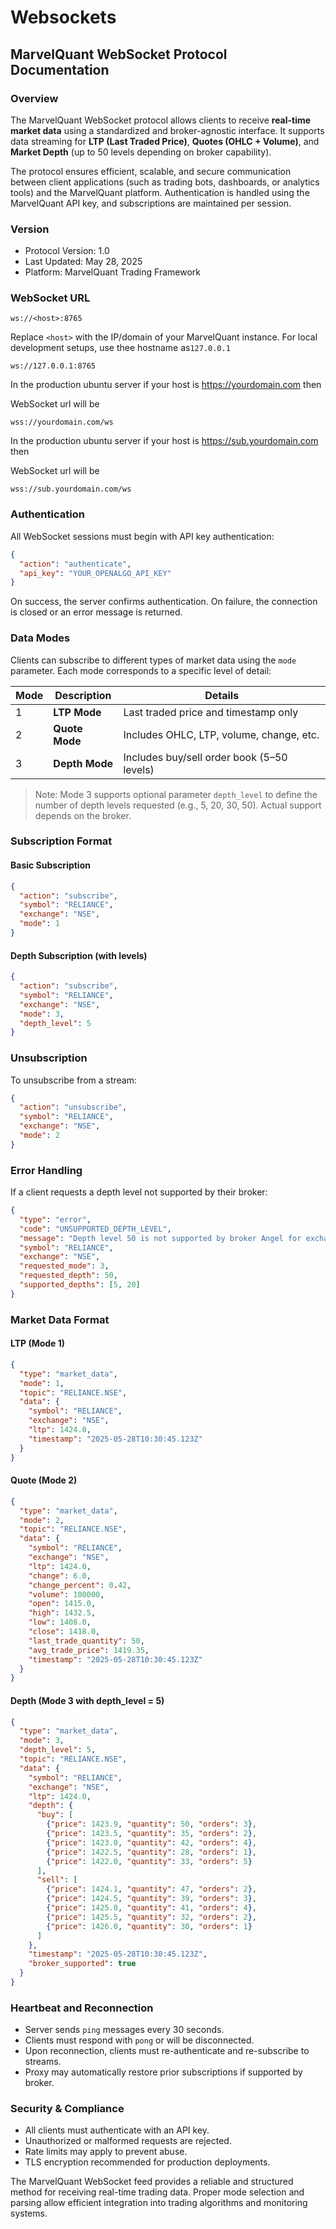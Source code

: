 # Websockets

## MarvelQuant WebSocket Protocol Documentation

### Overview

The MarvelQuant WebSocket protocol allows clients to receive **real-time market data** using a standardized and broker-agnostic interface. It supports data streaming for **LTP (Last Traded Price)**, **Quotes (OHLC + Volume)**, and **Market Depth** (up to 50 levels depending on broker capability).

The protocol ensures efficient, scalable, and secure communication between client applications (such as trading bots, dashboards, or analytics tools) and the MarvelQuant platform. Authentication is handled using the MarvelQuant API key, and subscriptions are maintained per session.

### Version

* Protocol Version: 1.0
* Last Updated: May 28, 2025
* Platform: MarvelQuant Trading Framework

### WebSocket URL

```
ws://<host>:8765
```

Replace `<host>` with the IP/domain of your MarvelQuant instance. For local development setups, use thee hostname as`127.0.0.1`

```
ws://127.0.0.1:8765
```

In the production ubuntu server if your host is <https://yourdomain.com> then&#x20;

WebSocket url will be

```
wss://yourdomain.com/ws
```

In the production ubuntu server if your host is <https://sub.yourdomain.com> then&#x20;

WebSocket url will be

```
wss://sub.yourdomain.com/ws
```

### Authentication

All WebSocket sessions must begin with API key authentication:

```json
{
  "action": "authenticate", 
  "api_key": "YOUR_OPENALGO_API_KEY"
}
```

On success, the server confirms authentication. On failure, the connection is closed or an error message is returned.

### Data Modes

Clients can subscribe to different types of market data using the `mode` parameter. Each mode corresponds to a specific level of detail:

| Mode | Description    | Details                                    |
| ---- | -------------- | ------------------------------------------ |
| 1    | **LTP Mode**   | Last traded price and timestamp only       |
| 2    | **Quote Mode** | Includes OHLC, LTP, volume, change, etc.   |
| 3    | **Depth Mode** | Includes buy/sell order book (5–50 levels) |

> Note: Mode 3 supports optional parameter `depth_level` to define the number of depth levels requested (e.g., 5, 20, 30, 50). Actual support depends on the broker.

### Subscription Format

#### Basic Subscription

```json
{
  "action": "subscribe",
  "symbol": "RELIANCE",
  "exchange": "NSE",
  "mode": 1
}
```

#### Depth Subscription (with levels)

```json
{
  "action": "subscribe",
  "symbol": "RELIANCE",
  "exchange": "NSE",
  "mode": 3,
  "depth_level": 5
}
```

### Unsubscription

To unsubscribe from a stream:

```json
{
  "action": "unsubscribe",
  "symbol": "RELIANCE",
  "exchange": "NSE",
  "mode": 2
}
```

### Error Handling

If a client requests a depth level not supported by their broker:

```json
{
  "type": "error",
  "code": "UNSUPPORTED_DEPTH_LEVEL",
  "message": "Depth level 50 is not supported by broker Angel for exchange NSE",
  "symbol": "RELIANCE",
  "exchange": "NSE",
  "requested_mode": 3,
  "requested_depth": 50,
  "supported_depths": [5, 20]
}
```

### Market Data Format

#### LTP (Mode 1)

```json
{
  "type": "market_data",
  "mode": 1,
  "topic": "RELIANCE.NSE",
  "data": {
    "symbol": "RELIANCE",
    "exchange": "NSE",
    "ltp": 1424.0,
    "timestamp": "2025-05-28T10:30:45.123Z"
  }
}
```

#### Quote (Mode 2)

```json
{
  "type": "market_data",
  "mode": 2,
  "topic": "RELIANCE.NSE",
  "data": {
    "symbol": "RELIANCE",
    "exchange": "NSE",
    "ltp": 1424.0,
    "change": 6.0,
    "change_percent": 0.42,
    "volume": 100000,
    "open": 1415.0,
    "high": 1432.5,
    "low": 1408.0,
    "close": 1418.0,
    "last_trade_quantity": 50,
    "avg_trade_price": 1419.35,
    "timestamp": "2025-05-28T10:30:45.123Z"
  }
}
```

#### Depth (Mode 3 with depth\_level = 5)

```json
{
  "type": "market_data",
  "mode": 3,
  "depth_level": 5,
  "topic": "RELIANCE.NSE",
  "data": {
    "symbol": "RELIANCE",
    "exchange": "NSE",
    "ltp": 1424.0,
    "depth": {
      "buy": [
        {"price": 1423.9, "quantity": 50, "orders": 3},
        {"price": 1423.5, "quantity": 35, "orders": 2},
        {"price": 1423.0, "quantity": 42, "orders": 4},
        {"price": 1422.5, "quantity": 28, "orders": 1},
        {"price": 1422.0, "quantity": 33, "orders": 5}
      ],
      "sell": [
        {"price": 1424.1, "quantity": 47, "orders": 2},
        {"price": 1424.5, "quantity": 39, "orders": 3},
        {"price": 1425.0, "quantity": 41, "orders": 4},
        {"price": 1425.5, "quantity": 32, "orders": 2},
        {"price": 1426.0, "quantity": 30, "orders": 1}
      ]
    },
    "timestamp": "2025-05-28T10:30:45.123Z",
    "broker_supported": true
  }
}
```

### Heartbeat and Reconnection

* Server sends `ping` messages every 30 seconds.
* Clients must respond with `pong` or will be disconnected.
* Upon reconnection, clients must re-authenticate and re-subscribe to streams.
* Proxy may automatically restore prior subscriptions if supported by broker.

### Security & Compliance

* All clients must authenticate with an API key.
* Unauthorized or malformed requests are rejected.
* Rate limits may apply to prevent abuse.
* TLS encryption recommended for production deployments.

The MarvelQuant WebSocket feed provides a reliable and structured method for receiving real-time trading data. Proper mode selection and parsing allow efficient integration into trading algorithms and monitoring systems.